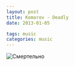 ```yaml
---
layout: post
title: Komarov - Deadly
date: 2013-01-05

tags: music
categories: music
---
```


![Смертельно](https://www.youtube.com/watch?v=xxEvMa5e5ng)
